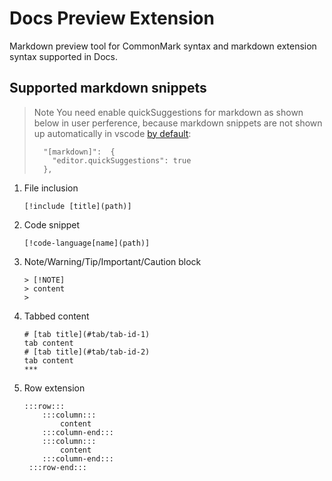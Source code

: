 # Docs Preview Extension

Markdown preview tool for CommonMark syntax and markdown extension syntax supported in Docs.

## Supported markdown snippets

> Note
> You need enable quickSuggestions for markdown as shown below in user perference, because markdown snippets are not shown up automatically in vscode [by default](https://github.com/Microsoft/vscode/issues/26108):
> 
> ```
>   "[markdown]":  {
>     "editor.quickSuggestions": true
>   },
> ```

1. File inclusion
    ```
    [!include [title](path)]
    ```
2. Code snippet
   ```
   [!code-language[name](path)]
   ```
3. Note/Warning/Tip/Important/Caution block
   ```
   > [!NOTE]
   > content
   > 
   ```
4. Tabbed content
   ```
   # [tab title](#tab/tab-id-1)
   tab content
   # [tab title](#tab/tab-id-2)
   tab content
   ***
   ```
5. Row extension
   ```
   :::row:::
       :::column:::
           content
       :::column-end:::
       :::column:::
           content
       :::column-end:::
    :::row-end:::
   ```
